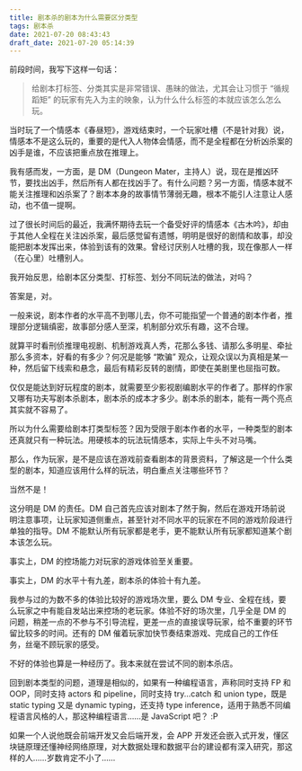 ```yaml
---
title: 剧本杀的剧本为什么需要区分类型
tags: 剧本杀
date: 2021-07-20 08:43:43
draft_date: 2021-07-20 05:14:39
---
```



前段时间，我写下这样一句话：

>给剧本打标签、分类其实是非常错误、愚昧的做法，尤其会让习惯于 “循规蹈矩” 的玩家有先入为主的映象，认为什么什么标签的本就应该怎么怎么玩。

当时玩了一个情感本《春昼短》，游戏结束时，一个玩家吐槽（不是针对我）说，情感本不是这么玩的，重要的是代入人物体会情感，而不是全程都在分析凶杀案的凶手是谁，不应该把重点放在推理上。

我有感而发，一方面，是 DM（Dungeon Mater，主持人）说，现在是推凶环节，要找出凶手，然后所有人都在找凶手了。有什么问题？另一方面，情感本就不能关注推理和凶杀案了？剧本本身的故事情节薄弱无趣，根本不能引人注意让人感动，也不值一提啊。

过了很长时间后的最近，我满怀期待去玩一个备受好评的情感本《古木吟》，却由于其他人全程在关注凶杀案，最后感觉留有遗憾，明明是很好的剧情和故事，却没能把剧本发挥出来，体验到该有的效果。曾经讨厌别人吐槽的我，现在像那人一样（在心里）吐槽别人。

我开始反思，给剧本区分类型、打标签、划分不同玩法的做法，对吗？

答案是，对。

一般来说，剧本作者的水平高不到哪儿去，你不可能指望一个普通的剧本作者，推理部分逻辑缜密，故事部分感人至深，机制部分欢乐有趣，这不合理。

就算平时看刑侦推理电视剧、机制游戏真人秀，花那么多钱、请那么多明星、牵扯那么多资本，好看的有多少？何况是能够 “欺骗” 观众，让观众误以为真相是某一种，然后留下线索和悬念，最后有精彩反转的剧情，即使在美剧里也屈指可数。

仅仅是能达到好玩程度的剧本，就需要至少影视剧编剧水平的作者了。那样的作家又哪有功夫写剧本杀剧本，剧本杀的成本才多少。剧本杀的剧本，能有一两个亮点其实就不容易了。

所以为什么需要给剧本打类型标签？因为受限于剧本作者的水平，一种类型的剧本还真就只有一种玩法。用硬核本的玩法玩情感本，实际上牛头不对马嘴。

那么，作为玩家，是不是应该在游戏前查看剧本的背景资料，了解这是一个什么类型的剧本，知道应该用什么样的玩法，明白重点关注哪些环节？

当然不是！

这分明是 DM 的责任。DM 自己首先应该对剧本了然于胸，然后在游戏开场前说明注意事项，让玩家知道侧重点，甚至针对不同水平的玩家在不同的游戏阶段进行单独的指导。DM 不能默认所有玩家都是老手，更不能默认所有玩家都知道某个剧本该怎么玩。

事实上，DM 的控场能力对玩家的游戏体验至关重要。

事实上，DM 的水平十有九差，剧本杀的体验十有九差。

我参与过的为数不多的体验比较好的游戏场次里，要么 DM 专业、全程在线，要么玩家之中有能自发站出来控场的老玩家。体验不好的场次里，几乎全是 DM 的问题，稍差一点的不参与不引导流程，更差一点的直接误导玩家，给不重要的环节留比较多的时间。还有的 DM 催着玩家加快节奏结束游戏、完成自己的工作任务，丝毫不顾玩家的感受。

不好的体验也算是一种经历了。我本来就在尝试不同的剧本杀店。

回到剧本类型的问题，道理是相似的，如果有一种编程语言，声称同时支持 FP 和 OOP，同时支持 actors 和 pipeline，同时支持 try...catch 和 union type，既是 static typing 又是 dynamic typing，还支持 type inference，适用于熟悉不同编程语言风格的人，那这种编程语言……是 JavaScript 吧？ :P

如果一个人说他既会前端开发又会后端开发，会 APP 开发还会嵌入式开发，懂区块链原理还懂神经网络原理，对大数据处理和数据平台的建设都有深入研究，那这样的人……岁数肯定不小了……


